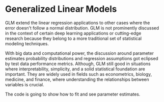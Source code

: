 # Generalized Linear Models
GLM extend the linear regression applications to other cases where the error doesn't follow a normal distribution. GLM is not prominently discussed in the context of certain deep learning applications or cutting-edge research because they belong to a more traditional set of statistical modeling techniques.

With big data and computational power,  the discussion around parameter estimates probability distributions and regression assumptions got eclipsed by test data performance metrics. Although, GLM still good in situations where interpretability, simplicity, and a solid statistical foundation are important. They are widely used in fields such as econometrics, biology, medicine, and finance, where understanding the relationships between variables is crucial.

The code is going to show how to fit and see parameter estimates.
